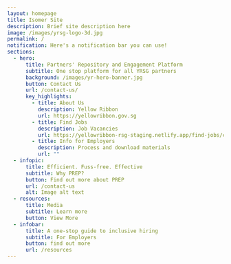 ```yaml
---
layout: homepage
title: Isomer Site
description: Brief site description here
image: /images/yrsg-logo-3d.jpg
permalink: /
notification: Here's a notification bar you can use!
sections:
  - hero:
      title: Partners' Repository and Engagement Platform
      subtitle: One stop platform for all YRSG partners
      background: /images/yr-hero-banner.jpg
      button: Contact Us
      url: /contact-us/
      key_highlights:
        - title: About Us
          description: Yellow Ribbon
          url: https://yellowribbon.gov.sg
        - title: Find Jobs
          description: Job Vacancies
          url: https://yellowribbon-rsg-staging.netlify.app/find-jobs/constructionfm/
        - title: Info for Employers
          description: Process and download materials
          url: ""
  - infopic:
      title: Efficient. Fuss-free. Effective
      subtitle: Why PREP?
      button: Find out more about PREP
      url: /contact-us
      alt: Image alt text
  - resources:
      title: Media
      subtitle: Learn more
      button: View More
  - infobar:
      title: A one-stop guide to inclusive hiring
      subtitle: For Employers
      button: find out more
      url: /resources
---
```

